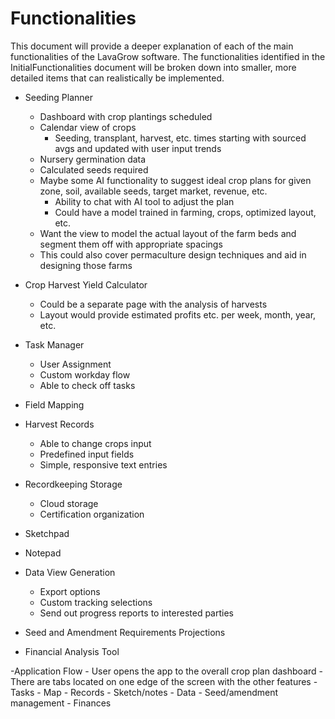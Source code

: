 # Functionalities

This document will provide a deeper explanation of each of the main functionalities of the LavaGrow software. The functionalities identified in the InitialFunctionalities document will be broken down into smaller, more detailed items that can realistically be implemented. 

- Seeding Planner
	- Dashboard with crop plantings scheduled 
	- Calendar view of crops
		- Seeding, transplant, harvest, etc. times starting with sourced avgs and updated with user input trends
	- Nursery germination data
	- Calculated seeds required
	- Maybe some AI functionality to suggest ideal crop plans for given zone, soil, available seeds, target market, revenue, etc.
		- Ability to chat with AI tool to adjust the plan
		- Could have a model trained in farming, crops, optimized layout, etc.
	- Want the view to model the actual layout of the farm beds and segment them off with appropriate spacings
	- This could also cover permaculture design techniques and aid in designing those farms

- Crop Harvest Yield Calculator
	- Could be a separate page with the analysis of harvests
	- Layout would provide estimated profits etc. per week, month, year, etc.

- Task Manager
	- User Assignment
	- Custom workday flow
	- Able to check off tasks

- Field Mapping

- Harvest Records
	- Able to change crops input
	- Predefined input fields
	- Simple, responsive text entries

- Recordkeeping Storage
	- Cloud storage
	- Certification organization

- Sketchpad

- Notepad  

- Data View Generation
	- Export options
	- Custom tracking selections
	- Send out progress reports to interested parties

- Seed and Amendment Requirements Projections

- Financial Analysis Tool

-Application Flow
	- User opens the app to the overall crop plan dashboard
	- There are tabs located on one edge of the screen with the other features
		- Tasks
		- Map
		- Records
		- Sketch/notes
		- Data
		- Seed/amendment management
		- Finances
